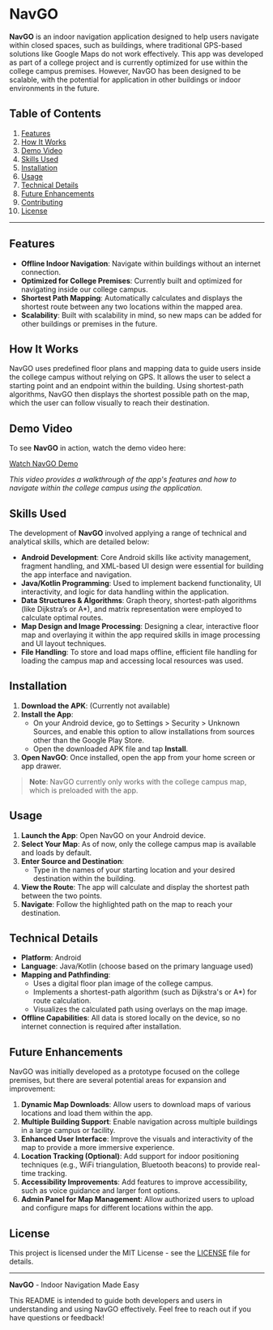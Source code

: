 # NavGO

**NavGO** is an indoor navigation application designed to help users navigate within closed spaces, such as buildings, where traditional GPS-based solutions like Google Maps do not work effectively. This app was developed as part of a college project and is currently optimized for use within the college campus premises. However, NavGO has been designed to be scalable, with the potential for application in other buildings or indoor environments in the future.

## Table of Contents
1. [Features](#features)
2. [How It Works](#how-it-works)
3. [Demo Video](#demo-video)
4. [Skills Used](#skills-used)
5. [Installation](#installation)
6. [Usage](#usage)
7. [Technical Details](#technical-details)
8. [Future Enhancements](#future-enhancements)
9. [Contributing](#contributing)
10. [License](#license)

---

## Features

- **Offline Indoor Navigation**: Navigate within buildings without an internet connection.
- **Optimized for College Premises**: Currently built and optimized for navigating inside our college campus.
- **Shortest Path Mapping**: Automatically calculates and displays the shortest route between any two locations within the mapped area.
- **Scalability**: Built with scalability in mind, so new maps can be added for other buildings or premises in the future.

## How It Works

NavGO uses predefined floor plans and mapping data to guide users inside the college campus without relying on GPS. It allows the user to select a starting point and an endpoint within the building. Using shortest-path algorithms, NavGO then displays the shortest possible path on the map, which the user can follow visually to reach their destination.

## Demo Video

To see **NavGO** in action, watch the demo video here:

[Watch NavGO Demo](<https://youtu.be/g5nJ01_lgLQ?si=D8-IesddO3wMgNG6>)

*This video provides a walkthrough of the app's features and how to navigate within the college campus using the application.*

## Skills Used

The development of **NavGO** involved applying a range of technical and analytical skills, which are detailed below:

- **Android Development**: Core Android skills like activity management, fragment handling, and XML-based UI design were essential for building the app interface and navigation.
- **Java/Kotlin Programming**: Used to implement backend functionality, UI interactivity, and logic for data handling within the application.
- **Data Structures & Algorithms**: Graph theory, shortest-path algorithms (like Dijkstra’s or A*), and matrix representation were employed to calculate optimal routes.
- **Map Design and Image Processing**: Designing a clear, interactive floor map and overlaying it within the app required skills in image processing and UI layout techniques.
- **File Handling**: To store and load maps offline, efficient file handling for loading the campus map and accessing local resources was used.

## Installation

1. **Download the APK**: (Currently not available)
2. **Install the App**:
   - On your Android device, go to Settings > Security > Unknown Sources, and enable this option to allow installations from sources other than the Google Play Store.
   - Open the downloaded APK file and tap **Install**.
3. **Open NavGO**: Once installed, open the app from your home screen or app drawer.

> **Note**: NavGO currently only works with the college campus map, which is preloaded with the app.

## Usage

1. **Launch the App**: Open NavGO on your Android device.
2. **Select Your Map**: As of now, only the college campus map is available and loads by default.
3. **Enter Source and Destination**:
   - Type in the names of your starting location and your desired destination within the building.
4. **View the Route**: The app will calculate and display the shortest path between the two points.
5. **Navigate**: Follow the highlighted path on the map to reach your destination.

## Technical Details

- **Platform**: Android
- **Language**: Java/Kotlin (choose based on the primary language used)
- **Mapping and Pathfinding**:
  - Uses a digital floor plan image of the college campus.
  - Implements a shortest-path algorithm (such as Dijkstra's or A*) for route calculation.
  - Visualizes the calculated path using overlays on the map image.
- **Offline Capabilities**: All data is stored locally on the device, so no internet connection is required after installation.

## Future Enhancements

NavGO was initially developed as a prototype focused on the college premises, but there are several potential areas for expansion and improvement:

1. **Dynamic Map Downloads**: Allow users to download maps of various locations and load them within the app.
2. **Multiple Building Support**: Enable navigation across multiple buildings in a large campus or facility.
3. **Enhanced User Interface**: Improve the visuals and interactivity of the map to provide a more immersive experience.
4. **Location Tracking (Optional)**: Add support for indoor positioning techniques (e.g., WiFi triangulation, Bluetooth beacons) to provide real-time tracking.
5. **Accessibility Improvements**: Add features to improve accessibility, such as voice guidance and larger font options.
6. **Admin Panel for Map Management**: Allow authorized users to upload and configure maps for different locations within the app.

## License

This project is licensed under the MIT License - see the [LICENSE](LICENSE) file for details.

---

**NavGO** - Indoor Navigation Made Easy

This README is intended to guide both developers and users in understanding and using NavGO effectively. Feel free to reach out if you have questions or feedback!
